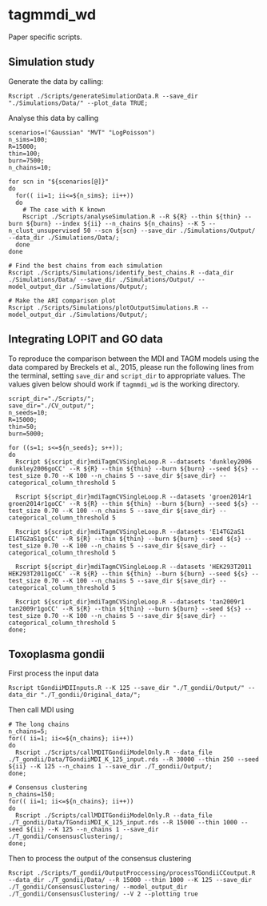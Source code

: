 # tagmmdi_wd
Paper specific scripts.

## Simulation study

Generate the data by calling:

```{bash generateSims}
Rscript ./Scripts/generateSimulationData.R --save_dir "./Simulations/Data/" --plot_data TRUE;
```

Analyse this data by calling

```{bash simStudy}
scenarios=("Gaussian" "MVT" "LogPoisson")
n_sims=100;
R=15000;
thin=100;
burn=7500;
n_chains=10;

for scn in "${scenarios[@]}"
do
  for(( ii=1; ii<=${n_sims}; ii++))
  do
    # The case with K known
    Rscript ./Scripts/analyseSimulation.R --R ${R} --thin ${thin} --burn ${burn} --index ${ii} --n_chains ${n_chains} --K 5 --n_clust_unsupervised 50 --scn ${scn} --save_dir ./Simulations/Output/ --data_dir ./Simulations/Data/;
  done
done

# Find the best chains from each simulation
Rscript ./Scripts/Simulations/identify_best_chains.R --data_dir ./Simulations/Data/ --save_dir ./Simulations/Output/ --model_output_dir ./Simulations/Output/;

# Make the ARI comparison plot
Rscript ./Scripts/Simulations/plotOutputSimulations.R --model_output_dir ./Simulations/Output/;
```

## Integrating LOPIT and GO data

To reproduce the comparison between the MDI and TAGM models using the data compared by Breckels et al., 2015, please run the following lines from the terminal, setting ``save_dir`` and ``script_dir`` to appropriate values. The values given below should work if ``tagmmdi_wd`` is the working directory.

```{bash, validationStudy}
script_dir="./Scripts/";
save_dir="./CV_output/";
n_seeds=10;
R=15000;
thin=50;
burn=5000;

for ((s=1; s<=${n_seeds}; s++));
do
  Rscript ${script_dir}mdiTagmCVSingleLoop.R --datasets 'dunkley2006 dunkley2006goCC' --R ${R} --thin ${thin} --burn ${burn} --seed ${s} --test_size 0.70 --K 100 --n_chains 5 --save_dir ${save_dir} --categorical_column_threshold 5
  
  Rscript ${script_dir}mdiTagmCVSingleLoop.R --datasets 'groen2014r1 groen2014r1goCC' --R ${R} --thin ${thin} --burn ${burn} --seed ${s} --test_size 0.70 --K 100 --n_chains 5 --save_dir ${save_dir} --categorical_column_threshold 5
  
  Rscript ${script_dir}mdiTagmCVSingleLoop.R --datasets 'E14TG2aS1 E14TG2aS1goCC' --R ${R} --thin ${thin} --burn ${burn} --seed ${s} --test_size 0.70 --K 100 --n_chains 5 --save_dir ${save_dir} --categorical_column_threshold 5
  
  Rscript ${script_dir}mdiTagmCVSingleLoop.R --datasets 'HEK293T2011 HEK293T2011goCC' --R ${R} --thin ${thin} --burn ${burn} --seed ${s} --test_size 0.70 --K 100 --n_chains 5 --save_dir ${save_dir} --categorical_column_threshold 5
  
  Rscript ${script_dir}mdiTagmCVSingleLoop.R --datasets 'tan2009r1 tan2009r1goCC' --R ${R} --thin ${thin} --burn ${burn} --seed ${s} --test_size 0.70 --K 100 --n_chains 5 --save_dir ${save_dir} --categorical_column_threshold 5
done;
```

## Toxoplasma gondii

First process the input data

```{bash processTgondiiInputs}
Rscript tGondiiMDIInputs.R --K 125 --save_dir "./T_gondii/Output/" --data_dir "./T_gondii/Original_data/";
```

Then call MDI using

```{bash tGondiiCC}
# The long chains
n_chains=5;
for(( ii=1; ii<=${n_chains}; ii++))
do
  Rscript ./Scripts/callMDITGondiiModelOnly.R --data_file ./T_gondii/Data/TGondiiMDI_K_125_input.rds --R 30000 --thin 250 --seed ${ii} --K 125 --n_chains 1 --save_dir ./T_gondii/Output/;
done;

# Consensus clustering
n_chains=150;
for(( ii=1; ii<=${n_chains}; ii++))
do
  Rscript ./Scripts/callMDITGondiiModelOnly.R --data_file ./T_gondii/Data/TGondiiMDI_K_125_input.rds --R 15000 --thin 1000 --seed ${ii} --K 125 --n_chains 1 --save_dir ./T_gondii/ConsensusClustering/;
done;
```

Then to process the output of the consensus clustering

```{bash processCC}
Rscript ./Scripts/T_gondii/OutputProccessing/processTGondiiCCoutput.R --data_dir ./T_gondii/Data/ --R 15000 --thin 1000 --K 125 --save_dir ./T_gondii/ConsensusClustering/ --model_output_dir ./T_gondii/ConsensusClustering/ --V 2 --plotting true
```


